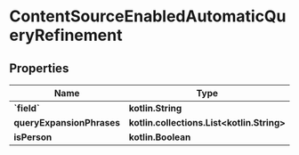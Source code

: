 
# ContentSourceEnabledAutomaticQueryRefinement

## Properties
Name | Type | Description | Notes
------------ | ------------- | ------------- | -------------
**&#x60;field&#x60;** | **kotlin.String** |  | 
**queryExpansionPhrases** | **kotlin.collections.List&lt;kotlin.String&gt;** |  | 
**isPerson** | **kotlin.Boolean** |  | 



